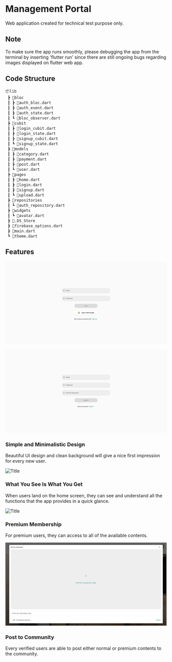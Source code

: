 # Management Portal

Web application created for technical test purpose only.

## Note

To make sure the app runs smoothly, please debugging the app from the terminal by inserting 'flutter run' since there are still ongoing bugs regarding images displayed on flutter web app.

## Code Structure

```
📦lib
 ┣ 📂bloc
 ┃ ┣ 📜auth_bloc.dart
 ┃ ┣ 📜auth_event.dart
 ┃ ┣ 📜auth_state.dart
 ┃ ┗ 📜bloc_observer.dart
 ┣ 📂cubit
 ┃ ┣ 📜login_cubit.dart
 ┃ ┣ 📜login_state.dart
 ┃ ┣ 📜signup_cubit.dart
 ┃ ┗ 📜signup_state.dart
 ┣ 📂models
 ┃ ┣ 📜category.dart
 ┃ ┣ 📜payment.dart
 ┃ ┣ 📜post.dart
 ┃ ┗ 📜user.dart
 ┣ 📂pages
 ┃ ┣ 📜home.dart
 ┃ ┣ 📜login.dart
 ┃ ┣ 📜signup.dart
 ┃ ┗ 📜upload.dart
 ┣ 📂repositories
 ┃ ┗ 📜auth_repository.dart
 ┣ 📂widgets
 ┃ ┗ 📜avatar.dart
 ┣ 📜.DS_Store
 ┣ 📜firebase_options.dart
 ┣ 📜main.dart
 ┗ 📜theme.dart
```
## Features

![Title](/assets/flutter_01.png)

![Title](/assets/flutter_02.png)
### Simple and Minimalistic Design
Beautiful UI design and clean background will give a nice first impression for every new user.



![Title](/assets/flutter_03.png)
### What You See Is What You Get
When users land on the home screen, they can see and understand all the functions that the app provides in a quick glance.



![Title](/assets/flutter_04.png)
### Premium Membership
For premium users, they can access to all of the available contents.



![Title](/assets/flutter_05.png)
### Post to Community
Every verified users are able to post either normal or premium contents to the community.

